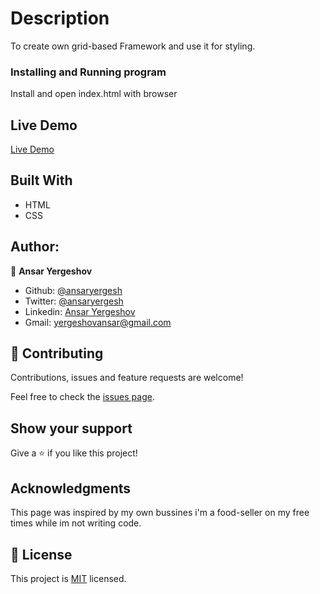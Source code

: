 # Description
To create own grid-based Framework and use it for styling.

### Installing and Running program
Install and open index.html with browser

## Live Demo

[Live Demo](https://rawcdn.githack.com/ansaryergesh/own-framework/77c11999c9eb49229552c94a3066e9312d8a2251/index.html)

## Built With

* HTML
* CSS

## Author:

👤 **Ansar Yergeshov**

- Github: [@ansaryergesh](https://github.com/ansaryergesh)
- Twitter: [@ansaryergesh](https://twitter.com/ansaryergesh)
- Linkedin: [Ansar Yergeshov](https://www.linkedin.com/in/ansaryergesh/)
- Gmail: yergeshovansar@gmail.com

## 🤝 Contributing

Contributions, issues and feature requests are welcome!

Feel free to check the [issues page](issues/).

## Show your support

Give a ⭐️ if you like this project!

## Acknowledgments

This page was inspired by my own bussines i'm a food-seller on my free times while im not writing code.

## 📝 License

This project is [MIT](lic.url) licensed.

 
